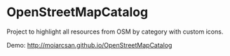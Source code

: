 OpenStreetMapCatalog
====================

Project to highlight all resources from OSM by category with custom icons.

Demo: http://moiarcsan.github.io/OpenStreetMapCatalog
